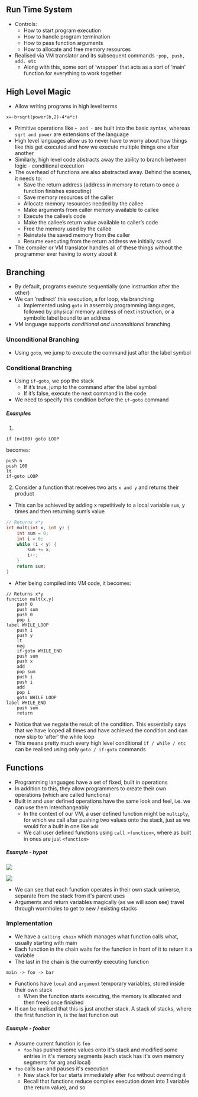 ## Run Time System
- Controls:
	- How to start program execution
	- How to handle program termination
	- How to pass function arguments
	- How to allocate and free memory resources
- Realised via VM translator and its subsequent commands -`pop, push, add, etc`
	- Along with this, some sort of ‘wrapper’ that acts as a sort of ‘main’ function for everything to work together

## High Level Magic
- Allow writing programs in high level terms 

```
x=-b+sqrt(power(b,2)-4*a*c)
```

- Primitive operations like `+ and -` are built into the basic syntax, whereas `sqrt and power` are extensions of the language
- High level languages allow us to never have to worry about how things like this get executed and how we execute multiple things one after another
- Similarly, high level code abstracts away the ability to branch between logic - conditional execution
- The overhead of functions are also abstracted away. Behind the scenes, it needs to:
	- Save the return address (address in memory to return to once a function finishes executing)
	- Save memory resources of the caller
	- Allocate memory resources needed by the callee
	- Make arguments from caller memory available to callee
	- Execute the callee’s code
	- Make the callee’s return value available to caller’s code
	- Free the memory used by the callee
	- Reinstate the saved memory from the caller
	- Resume executing from the return address we initially saved
- The compiler or VM translator handles all of these things without the programmer ever having to worry about it

## Branching
- By default, programs execute sequentially (one instruction after the other)
- We can ‘redirect’ this execution, a for loop, via branching
	- Implemented using `goto` in assembly programming languages, followed by physical memory address of next instruction, or a symbolic label bound to an address
- VM language supports *conditional and unconditional* branching

### Unconditional Branching
- Using `goto`, we jump to execute the command just after the label symbol

### Conditional Branching
- Using `if-goto`, we pop the stack
	- If it’s true,  jump to the command after the label symbol
	- If it’s false, execute the next command in the code
- We need to specify this condition before the `if-goto` command

##### Examples
1. 
```
if (n<100) goto LOOP
```

becomes:

```
push n
push 100
lt
if-goto LOOP
```

2. Consider a function that receives two arts `x and y` and returns their product
- This can be achieved by adding x repetitively to a local variable `sum`, y times and then returning sum’s value

```c++
// Returns x*y
int mult(int x, int y) {
	int sum = 0;
	int i = 0;
	while (i < y) {
		sum += x;
		i++;
	}
	return sum;
}
```

- After being compiled into VM code, it becomes:

```
// Returns x*y
function mult(x,y)
	push 0
	push sum
	push 0
	pop i
label WHILE_LOOP
	push i
	push y
	lt
	neg
	if-goto WHILE_END
	push sum
	push x
	add
	pop sum
	push i
	push i
	add
	pop i
	goto WHILE_LOOP
label WHILE_END
	push sum
	return
```

- Notice that we negate the result of the condition. This essentially says that we have looped all times and have achieved the condition and can now skip to 'after' the while loop
- This means pretty much every high level conditional `if / while / etc` can be realised using only `goto / if-goto` commands

## Functions
- Programming languages have a set of fixed, built in operations
- In addition to this, they allow programmers to create their own operations (which are called functions)
- Built in and user defined operations have the same look and feel, i.e. we can use them interchangeably
	- In the context of our VM, a user defined function might be `multiply`, for which we call after pushing two values onto the stack, just as we would for a built in one like `add`
	- We call user defined functions using `call <function>`, where as built in ones are just `<function>`

##### Example - hypot

![](Images/Ch08_IEQ_002.png)

![](Images/figure_8.2.png)

- We can see that each function operates in their own stack universe, separate from the stack from it's parent uses
- Arguments and return variables magically (as we will soon see) travel through wormholes to get to new / existing stacks

### Implementation
- We have a `calling chain` which manages what function calls what, usually starting with main
- Each function in the chain waits for the function in front of it to return it a variable
- The last in the chain is the currently executing function

```
main -> foo -> bar
```

- Functions have `local` and `argument` temporary variables, stored inside their own stack
	- When the function starts executing, the memory is allocated and then freed once finished
- It can be realised that this is just another stack. A stack of stacks, where the first function in, is the last function out

##### Example - foobar
- Assume current function is `foo`
	- `foo` has pushed some values onto it's stack and modified some entries in it's memory segments (each stack has it's own memory segments for arg and local)
- `foo` calls `bar` and pauses it's execution
	- New stack for `bar` starts immediately after `foo` without overriding it
	- Recall that functions reduce complex execution down into 1 variable (the return value), and so